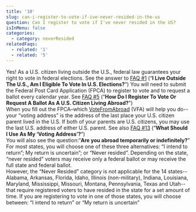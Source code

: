 ```yaml
---
title: '10'
slug: can-i-register-to-vote-if-ive-never-resided-in-the-us
question: Can I register to vote if I've never resided in the US?
isInMenu: false
categories:
  - category: neverResided
relatedFaqs:
  - related: '1'
  - related: '5'
---
```

Yes! As a U.S. citizen living outside the U.S., federal law guarantees your right to vote in federal elections. See the answer to [FAQ #1](/faqs/1) (“**I Live Outside The U.S., Am I Eligible To Vote In U.S. Elections?**”) You will need to submit the Federal Post Card Application (FPCA) to register to vote and to request a ballot every calendar year. See [FAQ #5](/faqs/5) (“**How Do I Register To Vote Or Request A Ballot As A U.S. Citizen Living Abroad?**”) \
When you fill out the FPCA–which [VoteFromAbroad](/) (VFA) will help you do--your “voting address” is the address of the last place your U.S. citizen parent lived in the U.S. If both of your parents are U.S. citizens, you may use the last U.S. address of either U.S. parent. See also [FAQ #13](/faqs/13) (“**What Should I Use As My ‘Voting Address’?**”) \
You will also see the question:“**Are you abroad temporarily or indefinitely?**” For most states, you will choose one of these three alternatives: “I intend to return”; My return is uncertain”; or “Never resided”. Depending on the state, “never resided” voters may receive only a federal ballot or may receive the full state and federal ballot. \
However, the “Never Resided” category is not applicable for the 14 states--Alabama, Arkansas, Florida, Idaho, Illinois (non-military), Indiana, Louisiana, Maryland, Mississippi, Missouri, Montana, Pennsylvania, Texas and Utah--that require registered voters to have resided in the state for a set amount of time. If you are registering to vote in one of those states, you will choose between: “I intend to return” or “My return is uncertain”
